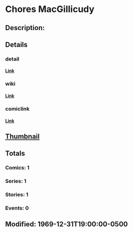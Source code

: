 # Chores MacGillicudy
## Description: 
## Details
### detail
#### [Link](http://marvel.com/comics/characters/1011411/chores_macgillicudy?utm_campaign=apiRef&utm_source=225578a89fc76f3d20fbffda5d17a88d)
### wiki
#### [Link](http://marvel.com/universe/MacGillicuddy%2C_Seamus?utm_campaign=apiRef&utm_source=225578a89fc76f3d20fbffda5d17a88d)
### comiclink
#### [Link](http://marvel.com/comics/characters/1011411/chores_macgillicudy?utm_campaign=apiRef&utm_source=225578a89fc76f3d20fbffda5d17a88d)
## [Thumbnail](http://i.annihil.us/u/prod/marvel/i/mg/5/80/4c002e1c622c8.jpg)
## Totals
### Comics: 1
### Series: 1
### Stories: 1
### Events: 0
## Modified: 1969-12-31T19:00:00-0500